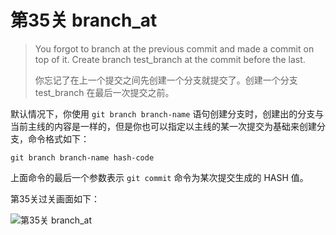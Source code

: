 
# 第35关 branch_at

> You forgot to branch at the previous commit and made a commit on top of it. Create branch test_branch at the commit before the last.
>
> 你忘记了在上一个提交之间先创建一个分支就提交了。创建一个分支 test_branch 在最后一次提交之前。

默认情况下，你使用 ```git branch branch-name``` 语句创建分支时，创建出的分支与当前主线的内容是一样的，但是你也可以指定以主线的某一次提交为基础来创建分支，命令格式如下：

```shell
git branch branch-name hash-code
```

上面命令的最后一个参数表示 ```git commit``` 命令为某次提交生成的 HASH 值。

第35关过关画面如下：

![第35关 branch_at](../images/level-35-branch-at.png)
